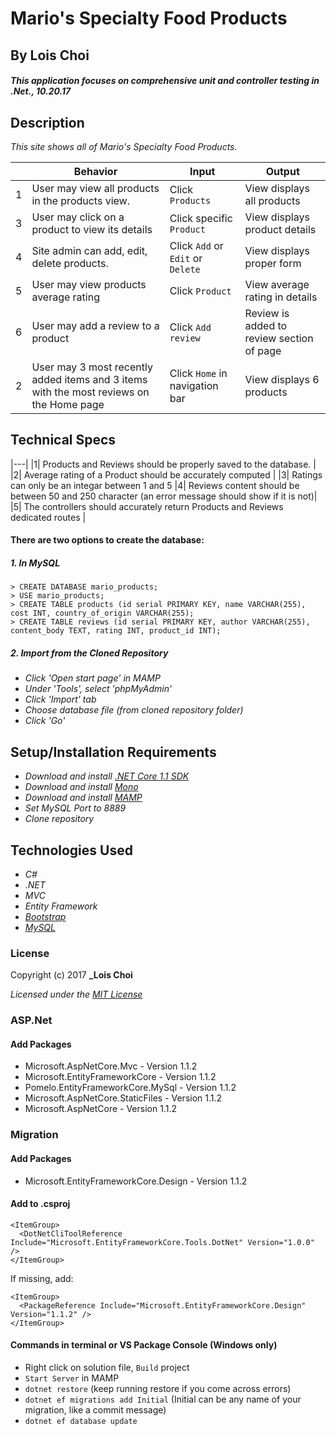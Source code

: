 ﻿# Mario's Specialty Food Products

## By Lois Choi

#### _This application focuses on comprehensive unit and controller testing in .Net., 10.20.17_


## Description

_This site shows all of Mario's Specialty Food Products._

|| Behavior  | Input  | Output  |
|---|---|---|---|
|1| User may view all products in the products view. | Click `Products`  | View displays all products |
|3| User may click on a product to view its details | Click specific `Product`| View displays product details|
|4| Site admin can add, edit, delete products. | Click `Add` or `Edit` or `Delete`  | View displays proper form |
|5| User may view products average rating | Click `Product` | View average rating in details |
|6| User may add a review to a product | Click `Add review` | Review is added to review section of page |
|2| User may 3 most recently added items and 3 items with the most reviews on the Home page  | Click `Home` in navigation bar  | View displays 6 products|

## Technical Specs

|---|
|1| Products and Reviews should be properly saved to the database. |
|2| Average rating of a Product should be accurately computed |
|3| Ratings can only be an integar between 1 and 5
|4| Reviews content should be between 50 and 250 character (an error message should show if it is not)|
|5| The controllers should accurately return Products and Reviews dedicated routes |


#### There are two options to create the database:
##### 1. In MySQL
`> CREATE DATABASE mario_products;`<br>
`> USE mario_products;`<br>
`> CREATE TABLE products (id serial PRIMARY KEY, name VARCHAR(255), cost INT, country_of_origin VARCHAR(255);`<br>
`> CREATE TABLE reviews (id serial PRIMARY KEY, author VARCHAR(255), content_body TEXT, rating INT, product_id INT);`<br>

##### 2. Import from the Cloned Repository
* _Click 'Open start page' in MAMP_
* _Under 'Tools', select 'phpMyAdmin'_
* _Click 'Import' tab_
* _Choose database file (from cloned repository folder)_
* _Click 'Go'_

## Setup/Installation Requirements

* _Download and install [.NET Core 1.1 SDK](https://www.microsoft.com/net/download/core)_
* _Download and install [Mono](http://www.mono-project.com/download/)_
* _Download and install [MAMP](https://www.mamp.info/en/)_
* _Set MySQL Port to 8889_
* _Clone repository_


## Technologies Used
* _C#_
* _.NET_
* _MVC_
* _Entity Framework_
* _[Bootstrap](http://getbootstrap.com/getting-started/)_
* _[MySQL](https://www.mysql.com/)_

### License

Copyright (c) 2017 **_Lois Choi**

*Licensed under the [MIT License](https://opensource.org/licenses/MIT)*


### ASP.Net
#### Add Packages
* Microsoft.AspNetCore.Mvc - Version 1.1.2
* Microsoft.EntityFrameworkCore - Version 1.1.2
* Pomelo.EntityFrameworkCore.MySql - Version 1.1.2
* Microsoft.AspNetCore.StaticFiles - Version 1.1.2
* Microsoft.AspNetCore - Version 1.1.2

### Migration
#### Add Packages
* Microsoft.EntityFrameworkCore.Design - Version 1.1.2

#### Add to .csproj
```
<ItemGroup>
  <DotNetCliToolReference Include="Microsoft.EntityFrameworkCore.Tools.DotNet" Version="1.0.0" />
</ItemGroup>
```
If missing, add:
```
<ItemGroup>
  <PackageReference Include="Microsoft.EntityFrameworkCore.Design" Version="1.1.2" />
</ItemGroup>
```

#### Commands in terminal or VS Package Console (Windows only)
* Right click on solution file, `Build` project
* `Start Server` in MAMP
* `dotnet restore` (keep running restore if you come across errors)
* `dotnet ef migrations add Initial` (Initial can be any name of your migration, like a commit message)
* `dotnet ef database update`